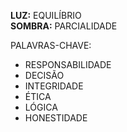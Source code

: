 **LUZ:** EQUILÍBRIO  
**SOMBRA:** PARCIALIDADE

PALAVRAS-CHAVE:
- RESPONSABILIDADE
- DECISÃO
- INTEGRIDADE
- ÉTICA
- LÓGICA
- HONESTIDADE
